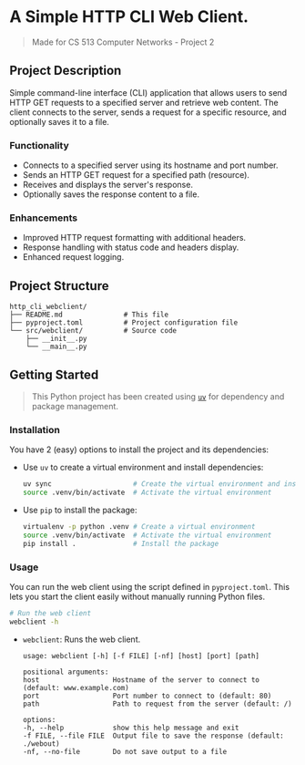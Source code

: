 # A Simple HTTP CLI Web Client.

> Made for CS 513 Computer Networks - Project 2

## Project Description

Simple command-line interface (CLI) application that allows users to send HTTP GET requests to a specified server and retrieve web content. The client connects to the server, sends a request for a specific resource, and optionally saves it to a file.

### Functionality

- Connects to a specified server using its hostname and port number.
- Sends an HTTP GET request for a specified path (resource).
- Receives and displays the server's response.
- Optionally saves the response content to a file.

### Enhancements

- Improved HTTP request formatting with additional headers.
- Response handling with status code and headers display.
- Enhanced request logging.


## Project Structure

```plaintext
http_cli_webclient/
├── README.md               # This file
├── pyproject.toml          # Project configuration file
└── src/webclient/          # Source code
    ├── __init__.py
    └── __main__.py
```

## Getting Started

> This Python project has been created using [`uv`](docs.astral.sh/uv/) for dependency and package management.

### Installation

You have 2 (easy) options to install the project and its dependencies:

- Use `uv` to create a virtual environment and install dependencies:

  ```bash
  uv sync                    # Create the virtual environment and install the package
  source .venv/bin/activate  # Activate the virtual environment
  ```

- Use `pip` to install the package:

  ```bash
  virtualenv -p python .venv # Create a virtual environment
  source .venv/bin/activate  # Activate the virtual environment
  pip install .              # Install the package
  ```

### Usage

You can run the web client using the script defined in `pyproject.toml`. This lets you start the client easily without manually running Python files.

```bash
# Run the web client
webclient -h
```

- `webclient`: Runs the web client.

  ```plaintext
  usage: webclient [-h] [-f FILE] [-nf] [host] [port] [path]
  
  positional arguments:
  host                  Hostname of the server to connect to (default: www.example.com)
  port                  Port number to connect to (default: 80)
  path                  Path to request from the server (default: /)
  
  options:
  -h, --help            show this help message and exit
  -f FILE, --file FILE  Output file to save the response (default: ./webout)
  -nf, --no-file        Do not save output to a file
  ```

